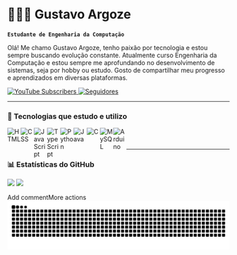 # 👨🏻‍💻 Gustavo Argoze

**`Estudante de Engenharia da Computação`**

Olá! Me chamo Gustavo Argoze, tenho paixão por tecnologia e estou sempre buscando evolução constante. Atualmente curso Engenharia da Computação e estou sempre me aprofundando no desenvolvimento de sistemas, seja por hobby ou estudo. Gosto de compartilhar meu progresso e aprendizados em diversas plataformas.

<p align="left">
  <a href="https://www.youtube.com/channel/UCQOdGbRgy9bjwrlFvwSHSrQ" target="_blank">
    <img 
      alt="YouTube Subscribers" 
      title="Inscreva-se no meu canal" 
      src="https://custom-icon-badges.demolab.com/youtube/channel/subscribers/UCQOdGbRgy9bjwrlFvwSHSrQ?color=%23E05D44&label=Inscreva-se&logo=video&logoColor=white&style=for-the-badge&labelColor=CE4630"
    />
  </a>
  <a href="https://github.com/Argoze?tab=followers">
    <img 
      alt="Seguidores" 
      title="Me siga no GitHub" 
      src="https://custom-icon-badges.demolab.com/github/followers/Argoze?color=236ad3&labelColor=1155ba&style=for-the-badge&logo=github&label=Seguidores&logoColor=white"
    />
  </a>
</p>

---

### 🧠 Tecnologias que estudo e utilizo

<img align="left" alt="HTML" width="30px" src="https://cdn.jsdelivr.net/gh/devicons/devicon/icons/html5/html5-original.svg" />
<img align="left" alt="CSS" width="30px" src="https://cdn.jsdelivr.net/gh/devicons/devicon/icons/css3/css3-original.svg" />
<img align="left" alt="JavaScript" width="30px" src="https://cdn.jsdelivr.net/gh/devicons/devicon/icons/javascript/javascript-original.svg" />
<img align="left" alt="TypeScript" width="30px" src="https://cdn.jsdelivr.net/gh/devicons/devicon/icons/typescript/typescript-original.svg" />
<img align="left" alt="Python" width="30px" src="https://cdn.jsdelivr.net/gh/devicons/devicon/icons/python/python-original.svg" />
<img align="left" alt="Java" width="30px" src="https://cdn.jsdelivr.net/gh/devicons/devicon/icons/java/java-original.svg" />
<img align="left" alt="C" width="30px" src="https://cdn.jsdelivr.net/gh/devicons/devicon/icons/c/c-original.svg" />
<img align="left" alt="MySQL" width="30px" src="https://cdn.jsdelivr.net/gh/devicons/devicon/icons/mysql/mysql-original.svg" />
<img align="left" alt="Arduino" width="30px" src="https://cdn.jsdelivr.net/gh/devicons/devicon/icons/arduino/arduino-original.svg" />
<br><br>

---

### 📊 Estatísticas do GitHub

<p align="left">
  <img 
    height="180em" 
    src="![Anurag's GitHub stats](https://github-readme-stats.vercel.app/api?username=Argoze&show_icons=true)" 
  />
  <img 
    height="180em" 
    src="https://github-readme-stats.vercel.app/api/top-langs/?username=Argoze&theme=tokyonight&layout=compact&custom_title=Linguagens&langs_count=10" 
  />
</p>

<picture align="center">Add commentMore actions
  <source media="(prefers-color-scheme: dark)" srcset="https://raw.githubusercontent.com/Argoze/Argoze/output/github-contribution-grid-snake-dark.svg">
  <source media="(prefers-color-scheme: light)" srcset="https://raw.githubusercontent.com/Argoze/Argoze/output/github-contribution-grid-snake-dark.svg">
  <img align="center" alt="github contribution grid snake animation" src="https://raw.githubusercontent.com/Argoze/Argoze/output/github-contribution-grid-snake.svg">
</picture>
